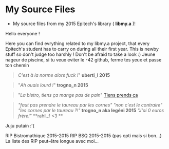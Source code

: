 # My Source Files
* My source files from my 2015 Epitech's library ( **libmy.a** )! 

Hello everyone !

Here you can find evrything related to my libmy.a project, that every Epitech's student has to carry on during all their first year.
This is newby stuff so don't judge too harshly !
    Don't be afraid to take a look :)
Jeune nageur de piscine, si tu veux eviter le -42 github, ferme tes yeux et passe ton chemin
>*C'est à la norme alors fuck !*"
                              **uberti_l 2015**

>"*Ah ouais lourd !*"
                              **trogno_n 2015**

>"*La bistro, tiens ça mange pas de pain*"
[Tiens prends ça](http://image.noelshack.com/fichiers/2015/44/1446408471-la-bistro.jpg)

>*"faut pas prendre le taureau par les cornes"*
>*"non c'est le contraire"*
>*"les cornes par le taureau ?!"*
                              **trogno_n aka legéni 2015**
>*"J'ai 0 euros frère!"* **rahil_f <3 **

Juju putain :'(

RIP Bistromathique 2015-2015
    RIP BSQ 2015-2015 (pas opti mais si bon...)
    La liste des RIP peut-être longue avec moi...
